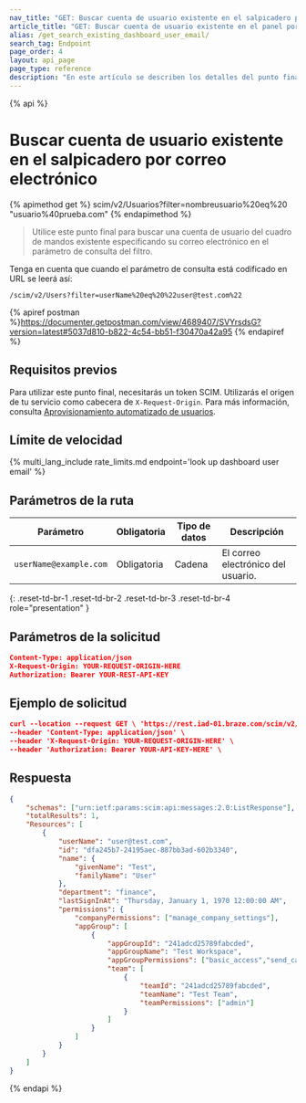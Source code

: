 ```yaml
---
nav_title: "GET: Buscar cuenta de usuario existente en el salpicadero por correo electrónico"
article_title: "GET: Buscar cuenta de usuario existente en el panel por correo electrónico"
alias: /get_search_existing_dashboard_user_email/
search_tag: Endpoint
page_order: 4
layout: api_page
page_type: reference
description: "En este artículo se describen los detalles del punto final Buscar una cuenta de usuario existente en el panel por correo electrónico de Braze."
---
```


{% api %}
# Buscar cuenta de usuario existente en el salpicadero por correo electrónico
{% apimethod get %}
scim/v2/Usuarios?filter=nombreusuario%20eq%20 "usuario%40prueba.com"
{% endapimethod %}

> Utilice este punto final para buscar una cuenta de usuario del cuadro de mandos existente especificando su correo electrónico en el parámetro de consulta del filtro. 

Tenga en cuenta que cuando el parámetro de consulta está codificado en URL se leerá así:

`/scim/v2/Users?filter=userName%20eq%20%22user@test.com%22`

{% apiref postman %}https://documenter.getpostman.com/view/4689407/SVYrsdsG?version=latest#5037d810-b822-4c54-bb51-f30470a42a95 {% endapiref %}

## Requisitos previos

Para utilizar este punto final, necesitarás un token SCIM. Utilizarás el origen de tu servicio como cabecera de `X-Request-Origin`. Para más información, consulta [Aprovisionamiento automatizado de usuarios]({{site.baseurl}}/scim/automated_user_provisioning/).

## Límite de velocidad

{% multi_lang_include rate_limits.md endpoint='look up dashboard user email' %}

## Parámetros de la ruta

| Parámetro | Obligatoria | Tipo de datos | Descripción |
|---|---|---|---|
| `userName@example.com` | Obligatoria | Cadena | El correo electrónico del usuario. |
{: .reset-td-br-1 .reset-td-br-2 .reset-td-br-3 .reset-td-br-4 role="presentation" }

## Parámetros de la solicitud

```json
Content-Type: application/json
X-Request-Origin: YOUR-REQUEST-ORIGIN-HERE
Authorization: Bearer YOUR-REST-API-KEY
```

## Ejemplo de solicitud
```json
curl --location --request GET \ 'https://rest.iad-01.braze.com/scim/v2/Users?filter=userName%20eq%20%22user@test.com%22' \
--header 'Content-Type: application/json' \
--header 'X-Request-Origin: YOUR-REQUEST-ORIGIN-HERE' \
--header 'Authorization: Bearer YOUR-API-KEY-HERE' \
```

## Respuesta
```json
{
    "schemas": ["urn:ietf:params:scim:api:messages:2.0:ListResponse"],
    "totalResults": 1,
    "Resources": [
        {
            "userName": "user@test.com",
            "id": "dfa245b7-24195aec-887bb3ad-602b3340",
            "name": {
                "givenName": "Test",
                "familyName": "User"
            },
            "department": "finance",
            "lastSignInAt": "Thursday, January 1, 1970 12:00:00 AM",
            "permissions": {
                "companyPermissions": ["manage_company_settings"],
                "appGroup": [
                    {
                        "appGroupId": "241adcd25789fabcded",
                        "appGroupName": "Test Workspace",
                        "appGroupPermissions": ["basic_access","send_campaigns_canvases"],
                        "team": [
                            {
                                "teamId": "241adcd25789fabcded",
                                "teamName": "Test Team",                  
                                "teamPermissions": ["admin"]
                            }
                        ]
                    } 
                ]
            }
        }
    ]
}
```

{% endapi %}

